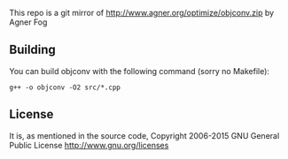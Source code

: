 This repo is a git mirror of http://www.agner.org/optimize/objconv.zip by Agner Fog

## Building
You can build objconv with the following command (sorry no Makefile):

    g++ -o objconv -O2 src/*.cpp

## License
It is, as mentioned in the source code, Copyright 2006-2015 GNU General Public License http://www.gnu.org/licenses
